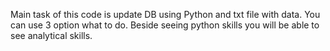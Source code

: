 Main task of this code is update DB using Python and txt file with data. 
You can use 3 option what to do. 
Beside seeing python skills you will be able to see analytical skills.
